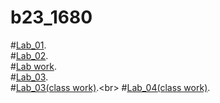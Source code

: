 # b23_1680
#[Lab_01](https://github.com/2303A51680/b23_1680/blob/main/Lab_01.ipynb).<br>
#[Lab_02](https://github.com/2303A51680/b23_1680/blob/main/LAB_02.ipynb).<br>
#[Lab work](https://github.com/2303A51680/b23_1680/blob/main/class_work(LAB).ipynb).<br>
#[Lab_03](https://github.com/2303A51680/b23_1680/blob/main/LAB_03.ipynb).<br>
#[Lab_03(class work)](https://github.com/2303A51680/b23_1680/blob/main/LAB_03(class_work).ipynb).<br>
#[Lab_04(class work)](https://github.com/2303A51680/b23_1680/blob/main/Lab_04(cw).ipynb).<br>

